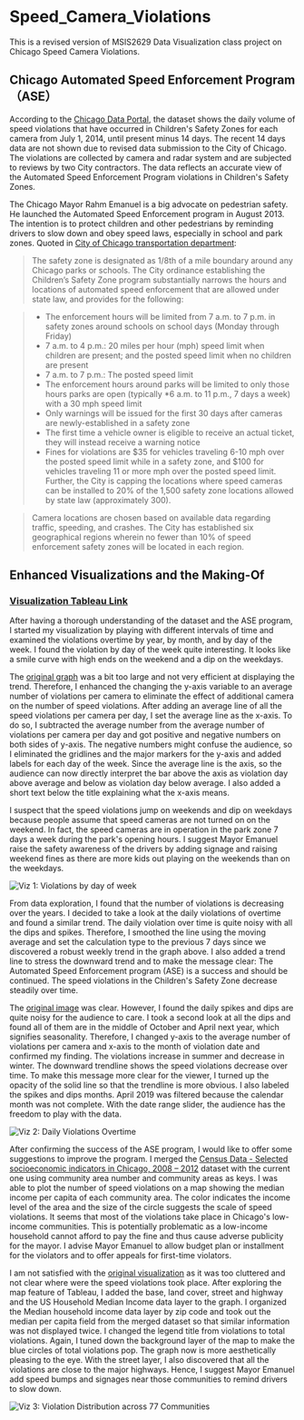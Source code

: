 # Speed_Camera_Violations
This is a revised version of MSIS2629 Data Visualization class project on Chicago Speed Camera Violations. 

## Chicago Automated Speed Enforcement Program（ASE）
According to the [Chicago Data Portal](https://data.cityofchicago.org/Transportation/Speed-Camera-Violations/gncf-3xbx), the dataset shows the daily volume of speed violations that have occurred in Children's Safety Zones for each camera from July 1, 2014, until present minus 14 days. The recent 14 days data are not shown due to revised data submission to the City of Chicago. The violations are collected by camera and radar system and are subjected to reviews by two City contractors. The data reflects an accurate view of the Automated Speed Enforcement Program violations in Children's Safety Zones. 

The Chicago Mayor Rahm Emanuel is a big advocate on pedestrian safety. He launched the Automated Speed Enforcement program in August 2013. The intention is to protect children and other pedestrians by reminding drivers to slow down and obey speed laws, especially in school and park zones. Quoted in [City of Chicago transportation department](https://www.chicago.gov/city/en/depts/cdot/supp_info/children_s_safetyzoneporgramautomaticspeedenforcement.html):
> The safety zone is designated as 1/8th of a mile boundary around any Chicago parks or schools. The City ordinance establishing the Children’s Safety Zone program substantially narrows the hours and locations of automated speed enforcement that are allowed under state law, and provides for the following:

> * The enforcement hours will be limited from 7 a.m. to 7 p.m. in safety zones around schools on school days (Monday through Friday)
>  * 7 a.m. to 4 p.m.: 20 miles per hour (mph) speed limit when children are present; and the posted speed limit when no children are present
>  * 7 a.m. to 7 p.m.: The posted speed limit
> * The enforcement hours around parks will be limited to only those hours parks are open (typically *6 a.m. to 11 p.m., 7 days a week) with a 30 mph speed limit
> * Only warnings will be issued for the first 30 days after cameras are newly-established in a safety zone
> * The first time a vehicle owner is eligible to receive an actual ticket, they will instead receive a warning notice
> * Fines for violations are $35 for vehicles traveling 6-10 mph over the posted speed limit while in a safety zone, and $100 for vehicles traveling 11 or more mph over the posted speed limit.  
> Further, the City is capping the locations where speed cameras can be installed to 20% of the 1,500 safety zone locations allowed by state law (approximately 300). 

> Camera locations are chosen based on available data regarding traffic, speeding, and crashes.  The City has established six geographical regions wherein no fewer than 10% of speed enforcement safety zones will be located in each region.





## Enhanced Visualizations and the Making-Of
### [Visualization Tableau Link](https://public.tableau.com/profile/maria7939#!/vizhome/FinalVersion3VizforMayor/Dshbd-VioDistributiondailyweekofdaycommunities)


After having a thorough understanding of the dataset and the ASE program, I started my visualization by playing with different intervals of time and examined the violations overtime by year, by month, and by day of the week. I found the violation by day of the week quite interesting. It looks like a smile curve with high ends on the weekend and a dip on the weekdays. 

The [original graph](https://github.com/jymhe120/Speed_Camera_Violations/blob/master/Violations%20by%20Day%20of%20Week.png) was a bit too large and not very efficient at displaying the trend. Therefore, I enhanced the changing the y-axis variable to an average number of violations per camera to eliminate the effect of additional camera on the number of speed violations. After adding an average line of all the speed violations per camera per day, I set the average line as the x-axis. To do so, I subtracted the average number from the average number of violations per camera per day and got positive and negative numbers on both sides of y-axis. The negative numbers might confuse the audience, so I eliminated the gridlines and the major markers for the y-axis and added labels for each day of the week. Since the average line is the axis, so the audience can now directly interpret the bar above the axis as violation day above average and below as violation day below average. I also added a short text below the title explaining what the x-axis means.

I suspect that the speed violations jump on weekends and dip on weekdays because people assume that speed cameras are not turned on on the weekend. In fact, the speed cameras are in operation in the park zone 7 days a week during the park's opening hours. I suggest Mayor Emanuel raise the safety awareness of the drivers by adding signage and raising weekend fines as there are more kids out playing on the weekends than on the weekdays. 

![Viz 1: Violations by day of week](https://github.com/jymhe120/Speed_Camera_Violations/blob/master/P_Spd%20vio%20by%20day%20of%20wk.png)


From data exploration, I found that the number of violations is decreasing over the years. I decided to take a look at the daily violations of overtime and found a similar trend. The daily violation over time is quite noisy with all the dips and spikes. Therefore, I smoothed the line using the moving average and set the calculation type to the previous 7 days since we discovered a robust weekly trend in the graph above. I also added a trend line to stress the downward trend and to make the message clear: The Automated Speed Enforcement program (ASE) is a success and should be continued. The speed violations in the Children's Safety Zone decrease steadily over time. 

The [original image](https://github.com/jymhe120/Speed_Camera_Violations/blob/master/Daily%20Violations%20Overtime.png) was clear. However, I found the daily spikes and dips are quite noisy for the audience to care. I took a second look at all the dips and found all of them are in the middle of October and April next year, which signifies seasonality. Therefore, I changed y-axis to the average number of violations per camera and x-axis to the month of violation date and confirmed my finding. The violations increase in summer and decrease in winter. The downward trendline shows the speed violations decrease over time. To make this message more clear for the viewer, I turned up the opacity of the solid line so that the trendline is more obvious. I also labeled the spikes and dips months. April 2019 was filtered because the calendar month was not complete. With the date range slider, the audience has the freedom to play with the data. 

![Viz 2: Daily Violations Overtime](https://github.com/jymhe120/Speed_Camera_Violations/blob/master/P_spd%20vio%20overtime.png)


After confirming the success of the ASE program, I would like to offer some suggestions to improve the program. I merged the [Census Data - Selected socioeconomic indicators in Chicago, 2008 – 2012](https://data.cityofchicago.org/Health-Human-Services/Census-Data-Selected-socioeconomic-indicators-in-C/kn9c-c2s2) dataset with the current one using community area number and community areas as keys. I was able to plot the number of speed violations on a map showing the median income per capita of each community area. The color indicates the income level of the area and the size of the circle suggests the scale of speed violations. It seems that most of the violations take place in Chicago's low-income communities. This is potentially problematic as a low-income household cannot afford to pay the fine and thus cause adverse publicity for the mayor. I advise Mayor Emanuel to allow budget plan or installment for the violators and to offer appeals for first-time violators.

I am not satisfied with the [original visualization](https://github.com/jymhe120/Speed_Camera_Violations/blob/master/Violation%20distribution%20across%2077%20communities%20.png) as it was too cluttered and not clear where were the speed violations took place. After exploring the map feature of Tableau, I added the base, land cover, street and highway and the US Household Median Income data layer to the graph. I organized the Median household income data layer by zip code and took out the median per capita field from the merged dataset so that similar information was not displayed twice. I changed the legend title from violations to total violations. Again, I tuned down the background layer of the map to make the blue circles of total violations pop. The graph now is more aesthetically pleasing to the eye. With the street layer, I also discovered that all the violations are close to the major highways. Hence, I suggest Mayor Emanuel add speed bumps and signages near those communities to remind drivers to slow down. 

![Viz 3: Violation Distribution across 77 Communities ](https://github.com/jymhe120/Speed_Camera_Violations/blob/master/P_Spd%20vio%20distribution%20across%2077%20communities.png)


